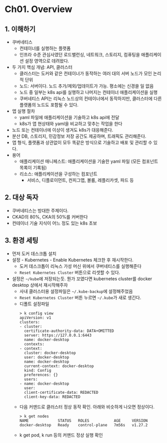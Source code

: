 # Ch01. Overview

## 1. 이해하기
* 쿠버네티스
  * 컨테이너를 실행하는 플랫폼
  * 인프라 수준 관심사였던 로드밸런싱, 네트워크, 스토리지, 컴퓨팅을 애플리케이션 설정 영역으로 데려왔다.
* 두 가지 핵심 개념: API, 클러스터
  * 클러스터는 도커와 같은 컨테이너가 동작하는 여러 대의 서버 노드가 모인 논리적 단위
  * 노드: 서버이다. 노드 추가/제외/업데이트가 가능. 평소에는 신경쓸 일 없음
  * 노드 중 일부는 k8s api를 실행하고 나머지는 컨테이너 애플리케이션을 실행
  * 쿠버네티스 API는 리눅스 노드상의 컨테이너에서 동작하지만, 클러스터에 다른 플랫폼의 노드도 포함될 수 있다.
* 앱 실행 절차
  * yaml 파일에 애플리케이션을 기술하고 k8s api에 전달
  * k8s가 앱 현상태와 yaml을 비교하고 맞추는 작업을 한다
* 노드 또는 컨테이너에 이상이 생겨도 k8s가 대응해준다.
* 분산 DB, 스토리지, 민감정보 저장 공간도 제공하며, 트래픽도 관리해준다.
* 앱 형식, 플랫폼과 상관없이 모두 똑같은 방식으로 기술하고 배포 및 관리할 수 있다.
* 용어
  * 애플리케이션 매니페스트: 애플리케이션을 기술한 yaml 파일 (모든 컴포넌트 목록이 기록됨)
  * 리소스: 애플리케이션을 구성하는 컴포넌트
    * 서비스, 디플로이먼트, 컨피그맵, 볼륨, 레플리카셋, 파드 등

## 2. 대상 독자
* 쿠버네티스는 방대한 주제이다.
* CKAD의 80%, CKA의 50%를 커버한다
* 컨테이너 기술 지식이 어느 정도 있는 k8s 초보

## 3. 환경 세팅
* 먼저 도커 데스크톱 설치
* 설정 - Kubernetes - Enable Kubernetes 체크한 후 재시작한다.
  * 도커 데스크톱이 리눅스 가성 머신 위에서 쿠버네티스를 실행해준다
  * `Reset Kubernetes Cluster` 버튼으로 리셋할 수 있다.
* 설정은 `~/kube`에 저장되는듯. 뭔가 꼬였다면 kubernetes cluster를 docker desktop 상에서 재시작해주자
  * 사내 클러스터용 설정파일은 `~/.kube-backup`에 설정해주었음
  * `Reset Kubernetes Cluster` 버튼 누르면 `~/.kube`가 새로 생긴다.
  * 디폴트 설정파일
    ```
    > k config view
    apiVersion: v1
    clusters:
    - cluster:
      certificate-authority-data: DATA+OMITTED
      server: https://127.0.0.1:6443
      name: docker-desktop
      contexts:
    - context:
      cluster: docker-desktop
      user: docker-desktop
      name: docker-desktop
      current-context: docker-desktop
      kind: Config
      preferences: {}
      users:
    - name: docker-desktop
      user:
      client-certificate-data: REDACTED
      client-key-data: REDACTED
    ```
  * 다음 커맨드로 클러스터 정상 동작 확인. 아래와 비슷하게 나오면 정상이다.
    ```
    > k get nodes
    NAME             STATUS   ROLES           AGE     VERSION
    docker-desktop   Ready    control-plane   7m56s   v1.27.2
    ```
  * k get pod, k run 등의 커맨드 정상 실행 확인
